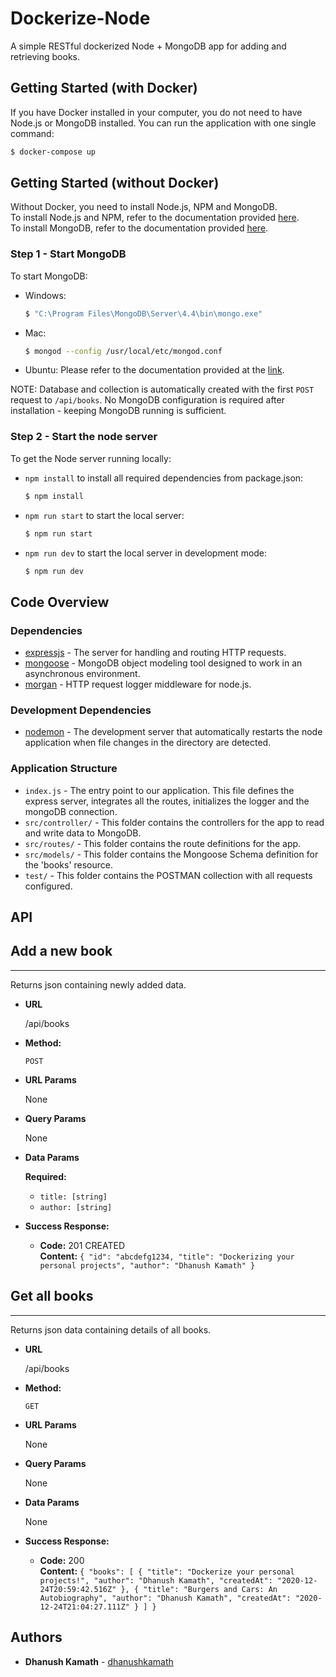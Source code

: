 # Dockerize-Node
A simple RESTful dockerized Node + MongoDB app for adding and retrieving books.

## Getting Started (with Docker)
If you have Docker installed in your computer, you do not need to have Node.js or MongoDB installed. You can run the application with one single command:
  ```bash
  $ docker-compose up
  ```
## Getting Started (without Docker)
Without Docker, you need to install Node.js, NPM and MongoDB. </br>
To install Node.js and NPM, refer to the documentation provided [here](https://nodejs.org/en/download/package-manager).</br>
To install MongoDB, refer to the documentation provided [here](https://docs.mongodb.com/manual/installation/).
### Step 1 - Start MongoDB
To start MongoDB:
- Windows:
    ```bash
    $ "C:\Program Files\MongoDB\Server\4.4\bin\mongo.exe"
    ```
- Mac:
    ```bash
    $ mongod --config /usr/local/etc/mongod.conf
    ```
- Ubuntu: Please refer to the documentation provided at the [link](https://docs.mongodb.com/manual/tutorial/install-mongodb-on-ubuntu/).

NOTE: Database and collection is automatically created with the first `POST` request to `/api/books`. No MongoDB configuration is required after installation - keeping MongoDB running is sufficient.
   
### Step 2 - Start the node server
To get the Node server running locally:
- `npm install` to install all required dependencies from package.json:
    ```bash
    $ npm install
    ```
- `npm run start` to start the local server:
    ```bash
    $ npm run start
    ```
- `npm run dev` to start the local server in development mode:
    ```bash
    $ npm run dev
    ```
## Code Overview
### Dependencies
- [expressjs](https://github.com/expressjs/express) - The server for handling and routing HTTP requests.
- [mongoose](https://www.npmjs.com/package/mongoose) - MongoDB object modeling tool designed to work in an asynchronous environment.
- [morgan](https://www.npmjs.com/package/morgan) - HTTP request logger middleware for node.js.

### Development Dependencies
- [nodemon](https://github.com/remy/nodemon) - The development server that automatically restarts the node application when file changes in the directory are detected.

### Application Structure

- `index.js` - The entry point to our application. This file defines the express server, integrates all the routes, initializes the logger and the mongoDB connection. 
- `src/controller/` - This folder contains the controllers for the app to read and write data to MongoDB.
- `src/routes/` - This folder contains the route definitions for the app.
- `src/models/` - This folder contains the Mongoose Schema definition for the 'books' resource.
- `test/` - This folder contains the POSTMAN collection with all requests configured.

## API
## Add a new book
----
  Returns json containing newly added data.

* **URL**

  /api/books

* **Method:**

  `POST`
  
*  **URL Params**

    None

* **Query Params**

  None
  
 * **Data Params**
   
    **Required:**
    * `title: [string]`
    * `author: [string]`

* **Success Response:**

  * **Code:** 201 CREATED<br/>
    **Content:** `{
"id": "abcdefg1234,
"title": "Dockerizing your personal projects",
"author": "Dhanush Kamath"
}`


## Get all books
----
  Returns json data containing details of all books.

* **URL**

  /api/books

* **Method:**

  `GET`
  
*  **URL Params**
   
   None
    
*  **Query Params**
   
   None
    
 * **Data Params**
   
    None

* **Success Response:**

  * **Code:** 200<br/>
    **Content:** `{
    "books": [
        {
            "title": "Dockerize your personal projects!",
            "author": "Dhanush Kamath",
            "createdAt": "2020-12-24T20:59:42.516Z"
        },
        {
            "title": "Burgers and Cars: An Autobiography",
            "author": "Dhanush Kamath",
            "createdAt": "2020-12-24T21:04:27.111Z"
        }
    ]
}`
 

## Authors
* **Dhanush Kamath** - [dhanushkamath](https://github.com/dhanushkamath)
